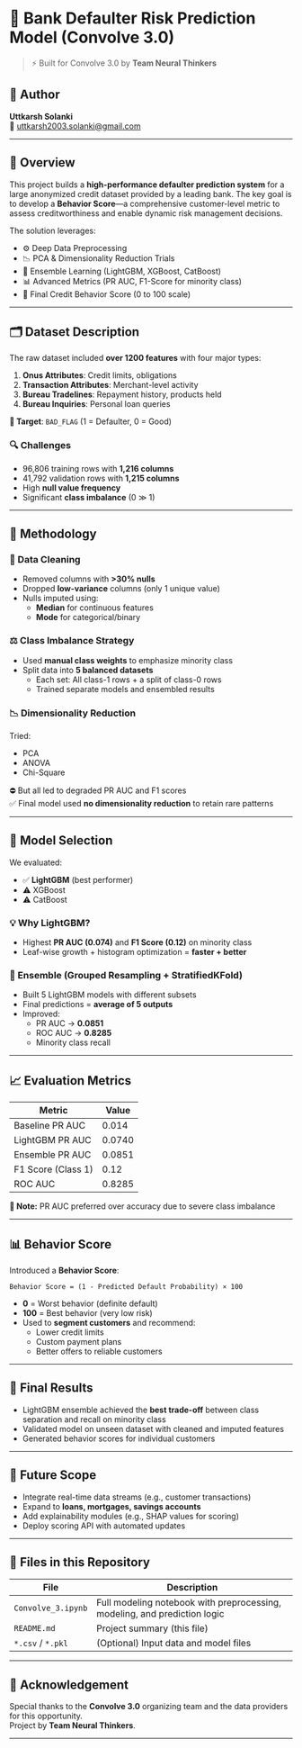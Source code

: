 
# 🧠 Bank Defaulter Risk Prediction Model (Convolve 3.0)

> ⚡ Built for Convolve 3.0 by **Team Neural Thinkers**

## 👋 Author
**Uttkarsh Solanki**  
📧 uttkarsh2003.solanki@gmail.com

---

## 🚀 Overview

This project builds a **high-performance defaulter prediction system** for a large anonymized credit dataset provided by a leading bank. The key goal is to develop a **Behavior Score**—a comprehensive customer-level metric to assess creditworthiness and enable dynamic risk management decisions.

The solution leverages:
- ⚙️ Deep Data Preprocessing
- 📉 PCA & Dimensionality Reduction Trials
- 🌲 Ensemble Learning (LightGBM, XGBoost, CatBoost)
- 📊 Advanced Metrics (PR AUC, F1-Score for minority class)
- 🧮 Final Credit Behavior Score (0 to 100 scale)

---

## 🗂️ Dataset Description

The raw dataset included **over 1200 features** with four major types:

1. **Onus Attributes**: Credit limits, obligations  
2. **Transaction Attributes**: Merchant-level activity  
3. **Bureau Tradelines**: Repayment history, products held  
4. **Bureau Inquiries**: Personal loan queries  

**🔑 Target**: `BAD_FLAG` (1 = Defaulter, 0 = Good)

### 🔍 Challenges

- 96,806 training rows with **1,216 columns**  
- 41,792 validation rows with **1,215 columns**
- High **null value frequency**
- Significant **class imbalance** (0 ≫ 1)

---

## 🧪 Methodology

### 🧼 Data Cleaning
- Removed columns with **>30% nulls**
- Dropped **low-variance** columns (only 1 unique value)
- Nulls imputed using:
  - **Median** for continuous features
  - **Mode** for categorical/binary

### ⚖️ Class Imbalance Strategy
- Used **manual class weights** to emphasize minority class
- Split data into **5 balanced datasets**
  - Each set: All class-1 rows + a split of class-0 rows
  - Trained separate models and ensembled results

### 📉 Dimensionality Reduction
Tried:
- PCA  
- ANOVA  
- Chi-Square  

⛔ But all led to degraded PR AUC and F1 scores  
✅ Final model used **no dimensionality reduction** to retain rare patterns

---

## 🧠 Model Selection

We evaluated:
- ✅ **LightGBM** (best performer)
- ⚠️ XGBoost
- ⚠️ CatBoost

### 💡 Why LightGBM?
- Highest **PR AUC (0.074)** and **F1 Score (0.12)** on minority class
- Leaf-wise growth + histogram optimization = **faster + better**

### 🔁 Ensemble (Grouped Resampling + StratifiedKFold)
- Built 5 LightGBM models with different subsets
- Final predictions = **average of 5 outputs**
- Improved:
  - PR AUC → **0.0851**
  - ROC AUC → **0.8285**
  - Minority class recall

---

## 📈 Evaluation Metrics

| Metric            | Value     |
|-------------------|-----------|
| Baseline PR AUC   | 0.014     |
| LightGBM PR AUC   | 0.0740    |
| Ensemble PR AUC   | 0.0851    |
| F1 Score (Class 1)| 0.12      |
| ROC AUC           | 0.8285    |

**🧠 Note:** PR AUC preferred over accuracy due to severe class imbalance

---

## 📊 Behavior Score

Introduced a **Behavior Score**:
```text
Behavior Score = (1 - Predicted Default Probability) × 100
```

- **0** = Worst behavior (definite default)
- **100** = Best behavior (very low risk)
- Used to **segment customers** and recommend:
  - Lower credit limits
  - Custom payment plans
  - Better offers to reliable customers

---

## 🎯 Final Results

- LightGBM ensemble achieved the **best trade-off** between class separation and recall on minority class
- Validated model on unseen dataset with cleaned and imputed features
- Generated behavior scores for individual customers

---

## 🔮 Future Scope

- Integrate real-time data streams (e.g., customer transactions)
- Expand to **loans, mortgages, savings accounts**
- Add explainability modules (e.g., SHAP values for scoring)
- Deploy scoring API with automated updates

---

## 📂 Files in this Repository

| File              | Description                            |
|------------------|----------------------------------------|
| `Convolve_3.ipynb` | Full modeling notebook with preprocessing, modeling, and prediction logic |
| `README.md`      | Project summary (this file)            |
| `*.csv` / `*.pkl` | (Optional) Input data and model files  |

---

## 🙌 Acknowledgement

Special thanks to the **Convolve 3.0** organizing team and the data providers for this opportunity.  
Project by **Team Neural Thinkers**.

---
